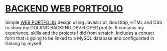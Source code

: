 # [BACKEND WEB PORTFOLIO](zetacoder.github.io)

Simple [WEB PORTFOLIO](zetacoder.github.io) design using Javascript, Boostrap, HTML and CSS to show my GOLANG BACKEND DEVELOPER profile. It contains my experience, skills and the projects I did from scratch.  Includes a contact form that is going to be linked to a MySQL database and configurated in Golang by myself.
